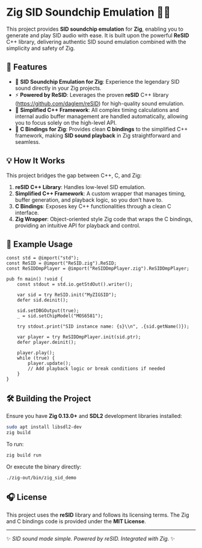 # Zig SID Soundchip Emulation 🎵✨

This project provides **SID soundchip emulation** for **Zig**, enabling you to generate and play SID audio with ease. It is built upon the powerful **ReSID** C++ library, delivering authentic SID sound emulation combined with the simplicity and safety of Zig.

## 🚀 Features

- 🎹 **SID Soundchip Emulation for Zig**: Experience the legendary SID sound directly in your Zig projects.
- ⚡ **Powered by ReSID**: Leverages the proven **reSID** C++ library (https://github.com/daglem/reSID) for high-quality sound emulation.
- 🔧 **Simplified C++ Framework**: All complex timing calculations and internal audio buffer management are handled automatically, allowing you to focus solely on the high-level API.
- 🔗 **C Bindings for Zig**: Provides clean **C bindings** to the simplified C++ framework, making **SID sound playback** in Zig straightforward and seamless.

## 💡 How It Works

This project bridges the gap between C++, C, and Zig:

1. **reSID C++ Library**: Handles low-level SID emulation.
2. **Simplified C++ Framework**: A custom wrapper that manages timing, buffer generation, and playback logic, so you don’t have to.
3. **C Bindings**: Exposes key C++ functionalities through a clean C interface.
4. **Zig Wrapper**: Object-oriented style Zig code that wraps the C bindings, providing an intuitive API for playback and control.

## 🎼 Example Usage

```zig
const std = @import("std");
const ReSID = @import("ReSID.zig").ReSID;
const ReSIDDmpPlayer = @import("ReSIDDmpPlayer.zig").ReSIDDmpPlayer;

pub fn main() !void {
    const stdout = std.io.getStdOut().writer();

    var sid = try ReSID.init("MyZIGSID");
    defer sid.deinit();

    sid.setDBGOutput(true);
    _ = sid.setChipModel("MOS6581");

    try stdout.print("SID instance name: {s}\\n", .{sid.getName()});

    var player = try ReSIDDmpPlayer.init(sid.ptr);
    defer player.deinit();

    player.play();
    while (true) {
        player.update();
        // Add playback logic or break conditions if needed
    }
}
```

## 🛠️ Building the Project

Ensure you have **Zig 0.13.0+** and **SDL2** development libraries installed:

```bash
sudo apt install libsdl2-dev
zig build
```

To run:

```bash
zig build run
```

Or execute the binary directly:

```bash
./zig-out/bin/zig_sid_demo
```

## 🎧 License

This project uses the **reSID** library and follows its licensing terms. The Zig and C bindings code is provided under the **MIT License**.

---

✨ *SID sound made simple. Powered by reSID. Integrated with Zig.* ✨
